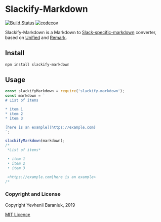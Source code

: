 # Slackify-Markdown

[![Build Status](https://travis-ci.org/jsarafajr/slackify-markdown.svg?branch=master)](https://travis-ci.org/jsarafajr/slackify-markdown)
[![codecov](https://codecov.io/gh/jsarafajr/slackify-markdown/branch/master/graph/badge.svg)](https://codecov.io/gh/jsarafajr/slackify-markdown)

Slackify-Markdown is a Markdown to [Slack-specific-markdown](https://api.slack.com/docs/message-formatting#message_formatting) converter, based on [Unified](https://github.com/unifiedjs/unified) and [Remark](https://github.com/remarkjs/remark/).

## Install

```bash
npm install slackify-markdown
```

## Usage

```js
const slackifyMarkdown = require('slackify-markdown');
const markdown = `
# List of items

* item 1
* item 2
* item 3

[here is an example](https://example.com)
`;

slackifyMarkdown(markdown);
/*
 *List of items*

 • item 1
 • item 2
 • item 3

 <https://example.com|here is an example>
/*
```

### Copyright and License

Copyright Yevhenii Baraniuk, 2019

[MIT Licence](LICENSE)
